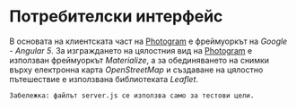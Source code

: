 # Потребителски интерфейс
В основата на клиентската част на [Photogram] е фреймуоркът на *_Google - Angular 5_*. За изграждането на цялостния вид на [Photogram] е използван фреймуоркът *_Materialize_*, а за обединяването на снимки върху електронна карта *_OpenStreetMap_* и създаване на цялостно пътешествие е използвана библиотеката *_Leaflet_*.

[Photogram]: https://photogram.sliven.org

`Забележка: файлът server.js се използва само за тестови цели.`

